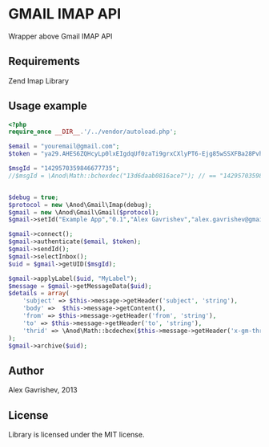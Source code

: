 GMAIL IMAP API
=============================

Wrapper above Gmail IMAP API

## Requirements

Zend Imap Library

## Usage example

```php
<?php
require_once __DIR__.'/../vendor/autoload.php';

$email = "youremail@gmail.com";
$token = "ya29.AHES6ZQHcyLp0lxEIgdqUf0zaTi9grxCXlyPT6-Ejg85wSSXFBa28Pvh";

$msgId = "1429570359846677735";  
//$msgId = \Anod\Math::bchexdec("13d6daab0816ace7"); // == "1429570359846677735"


$debug = true;
$protocol = new \Anod\Gmail\Imap(debug);
$gmail = new \Anod\Gmail\Gmail($protocol);
$gmail->setId("Example App","0.1","Alex Gavrishev","alex.gavrishev@gmail.com");

$gmail->connect();
$gmail->authenticate($email, $token);
$gmail->sendId();
$gmail->selectInbox();
$uid = $gmail->getUID($msgId);

$gmail->applyLabel($uid, "MyLabel");
$message = $gmail->getMessageData($uid);
$details = array(
	'subject' => $this->message->getHeader('subject', 'string'),
	'body' =>  $this->message->getContent(),
	'from' => $this->message->getHeader('from', 'string'),
	'to' => $this->message->getHeader('to', 'string'),
	'thrid' => \Anod\Math::bcdechex($this->message->getHeader('x-gm-thrid', 'string'))
);
$gmail->archive($uid);


```

## Author

Alex Gavrishev, 2013

## License

Library is licensed under the MIT license.